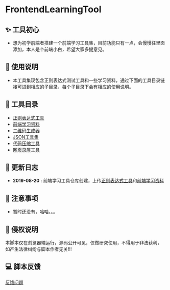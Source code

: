 # FrontendLearningTool

## ✨ 工具初心
- 想为初学前端者搭建一个前端学习工具集，目前功能只有一点，会慢慢往里面添加，本人是个前端小白，希望大家多提意见。

## 👻 使用说明
- 本工具集现包含正则表达式测试工具和一些学习资料，通过下面的工具目录链接可进到相应的子目录，每个子目录下会有相应的使用说明。

## 📖 工具目录

- [正则表达式工具](https://happycoding1024.github.io/FrontendLearningTool/src/regulationExpression.html)
- [前端学习资料](https://happycoding1024.github.io/FrontendLearningTool/src/frontendLearningMaterial.html)
- [二维码生成器](https://github.com/syhyz1990/baiduyun/wiki/MacOS%E5%B9%B3%E5%8F%B0%E4%BD%BF%E7%94%A8%E8%AF%B4%E6%98%8E)
- [JSON工具集](https://github.com/syhyz1990/baiduyun/wiki/Android%E5%B9%B3%E5%8F%B0%E4%BD%BF%E7%94%A8%E8%AF%B4%E6%98%8E)
- [代码压缩工具](https://github.com/syhyz1990/baiduyun/wiki/Android%E5%B9%B3%E5%8F%B0%E4%BD%BF%E7%94%A8%E8%AF%B4%E6%98%8E)
- [网页录屏工具](https://github.com/syhyz1990/baiduyun/wiki/Android%E5%B9%B3%E5%8F%B0%E4%BD%BF%E7%94%A8%E8%AF%B4%E6%98%8E)

## 🔔 更新日志
- **2019-08-20** : 前端学习工具仓库创建，上传[正则表达式工具](https://happycoding1024.github.io/FrontendLearningTool/src/regulationExpression.html)和[前端学习资料](https://happycoding1024.github.io/FrontendLearningTool/src/frontendLearningMaterial.html) 

## 👻 注意事项
- 暂时还没有，哈哈。。。

## 📜 侵权说明 
本脚本仅在浏览器端运行，源码公开可见，仅做研究使用，不得用于非法获利， 如产生法律纠纷与脚本作者无关!!!

## 💻 脚本反馈

[反馈问题](https://github.com/syhyz1990/baiduyun/issues)


